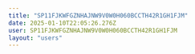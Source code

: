 ```yaml
---
title: "SP11FJKWFGZNHAJNW9V0W0H060BCCTH42R1GH1FJM"
date: 2025-01-10T22:05:26.276Z
user: SP11FJKWFGZNHAJNW9V0W0H060BCCTH42R1GH1FJM
layout: "users"
---
```

    